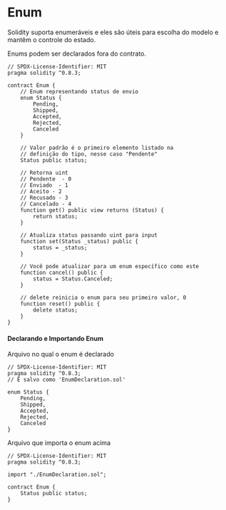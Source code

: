# Enum

Solidity suporta enumeráveis e eles são úteis para escolha do modelo e  mantêm o controle do estado.

Enums podem ser declarados fora do contrato.

```solidity
// SPDX-License-Identifier: MIT
pragma solidity ^0.8.3;

contract Enum {
    // Enum representando status de envio
    enum Status {
        Pending,
        Shipped,
        Accepted,
        Rejected,
        Canceled
    }

    // Valor padrão é o primeiro elemento listado na 
    // definição do tipo, nesse caso "Pendente"
    Status public status;

    // Retorna uint
    // Pendente  - 0
    // Enviado  - 1
    // Aceito - 2
    // Recusado - 3
    // Cancelado - 4
    function get() public view returns (Status) {
        return status;
    }

    // Atualiza status passando uint para input
    function set(Status _status) public {
        status = _status;
    }

    // Você pode atualizar para um enum específico como este
    function cancel() public {
        status = Status.Canceled;
    }

    // delete reinicia o enum para seu primeiro valor, 0
    function reset() public {
        delete status;
    }
}
```

#### Declarando e Importando Enum <a href="#declaring-and-importing-enum" id="declaring-and-importing-enum"></a>

Arquivo no qual o enum é declarado

```solidity
// SPDX-License-Identifier: MIT
pragma solidity ^0.8.3;
// É salvo como 'EnumDeclaration.sol'

enum Status {
    Pending,
    Shipped,
    Accepted,
    Rejected,
    Canceled
}
```

Arquivo que importa o enum acima

```solidity
// SPDX-License-Identifier: MIT
pragma solidity ^0.8.3;

import "./EnumDeclaration.sol";

contract Enum {
    Status public status;
}
```
